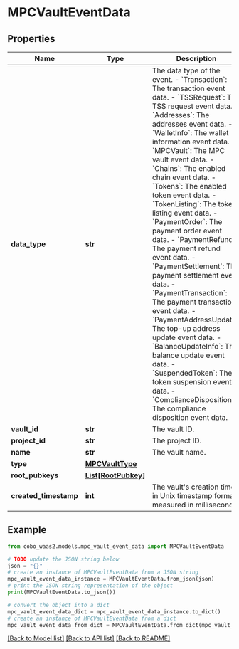 # MPCVaultEventData


## Properties

Name | Type | Description | Notes
------------ | ------------- | ------------- | -------------
**data_type** | **str** |  The data type of the event. - &#x60;Transaction&#x60;: The transaction event data. - &#x60;TSSRequest&#x60;: The TSS request event data. - &#x60;Addresses&#x60;: The addresses event data. - &#x60;WalletInfo&#x60;: The wallet information event data. - &#x60;MPCVault&#x60;: The MPC vault event data. - &#x60;Chains&#x60;: The enabled chain event data. - &#x60;Tokens&#x60;: The enabled token event data. - &#x60;TokenListing&#x60;: The token listing event data.        - &#x60;PaymentOrder&#x60;: The payment order event data. - &#x60;PaymentRefund&#x60;: The payment refund event data. - &#x60;PaymentSettlement&#x60;: The payment settlement event data. - &#x60;PaymentTransaction&#x60;: The payment transaction event data. - &#x60;PaymentAddressUpdate&#x60;: The top-up address update event data. - &#x60;BalanceUpdateInfo&#x60;: The balance update event data. - &#x60;SuspendedToken&#x60;: The token suspension event data. - &#x60;ComplianceDisposition&#x60;: The compliance disposition event data. | 
**vault_id** | **str** | The vault ID. | [optional] 
**project_id** | **str** | The project ID. | [optional] 
**name** | **str** | The vault name. | [optional] 
**type** | [**MPCVaultType**](MPCVaultType.md) |  | [optional] 
**root_pubkeys** | [**List[RootPubkey]**](RootPubkey.md) |  | [optional] 
**created_timestamp** | **int** | The vault&#39;s creation time in Unix timestamp format, measured in milliseconds. | [optional] 

## Example

```python
from cobo_waas2.models.mpc_vault_event_data import MPCVaultEventData

# TODO update the JSON string below
json = "{}"
# create an instance of MPCVaultEventData from a JSON string
mpc_vault_event_data_instance = MPCVaultEventData.from_json(json)
# print the JSON string representation of the object
print(MPCVaultEventData.to_json())

# convert the object into a dict
mpc_vault_event_data_dict = mpc_vault_event_data_instance.to_dict()
# create an instance of MPCVaultEventData from a dict
mpc_vault_event_data_from_dict = MPCVaultEventData.from_dict(mpc_vault_event_data_dict)
```
[[Back to Model list]](../README.md#documentation-for-models) [[Back to API list]](../README.md#documentation-for-api-endpoints) [[Back to README]](../README.md)


